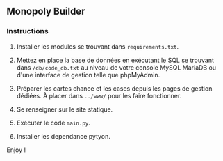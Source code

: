 ## Monopoly Builder

### Instructions

1. Installer les modules se trouvant dans `requirements.txt`.

2. Mettez en place la base de données en exécutant le SQL se trouvant dans `/db/code_db.txt` au niveau de votre console MySQL MariaDB ou d'une interface de gestion telle que phpMyAdmin.

3. Préparer les cartes chance et les cases depuis les pages de gestion dédiées. À placer dans `../www/` pour les faire fonctionner.

4. Se renseigner sur le site statique.

5. Exécuter le code `main.py`.

6. Installer les dependance pytyon.

Enjoy !
